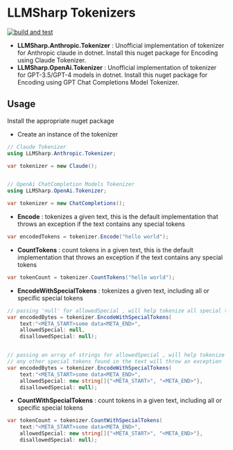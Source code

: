 # LLMSharp Tokenizers

[![build and test](https://github.com/veerashayyagari/llmsharp-tokenizers/actions/workflows/build-and-test.yml/badge.svg?branch=main)](https://github.com/veerashayyagari/llmsharp-tokenizers/actions/workflows/build-and-test.yml)

- **LLMSharp.Anthropic.Tokenizer** : Unofficial implementation of tokenizer for Anthropic claude in dotnet. Install this nuget package for Encoding using Claude Tokenizer.
- **LLMSharp.OpenAi.Tokenizer** : Unofficial implementation of tokenizer for GPT-3.5/GPT-4 models in dotnet. Install this nuget package for Encoding using GPT Chat Completions Model Tokenizer.

## Usage

Install the appropriate nuget package

- Create an instance of the tokenizer

```csharp
// Claude Tokenizer
using LLMSharp.Anthropic.Tokenizer;

var tokenizer = new Claude();


// OpenAi ChatCompletion Models Tokenizer
using LLMSharp.OpenAi.Tokenizer;

var tokenizer = new ChatCompletions();
```

- **Encode** : tokenizes a given text, this is the default implementation that throws an exception if the text contains any special tokens 

```csharp
var encodedTokens = tokenizer.Encode("hello world");
```

- **CountTokens** : count tokens in a given text, this is the default implementation that throws an exception if the text contains any special tokens 

```csharp
var tokenCount = tokenizer.CountTokens("hello world");
```

- **EncodeWithSpecialTokens** : tokenizes a given text, including all or specific special tokens

```csharp
// passing 'null' for allowedSpecial , will help tokenize all special tokens
var encodedBytes = tokenizer.EncodeWithSpecialTokens(
    text:"<META_START>some data<META_END>",
    allowedSpecial: null,
    disallowedSpecial: null);


// passing an array of strings for allowedSpecial , will help tokenize only those special tokens
// any other special tokens found in the text will throw an exception
var encodedBytes = tokenizer.EncodeWithSpecialTokens(
    text:"<META_START>some data<META_END>",
    allowedSpecial: new string[]{"<META_START>", "<META_END>"},
    disallowedSpecial: null);
```

- **CountWithSpecialTokens** : count tokens in a given text, including all or specific special tokens

```csharp
var tokenCount = tokenizer.CountWithSpecialTokens(
    text:"<META_START>some data<META_END>",
    allowedSpecial: new string[]{"<META_START>", "<META_END>"},
    disallowedSpecial: null);
```
